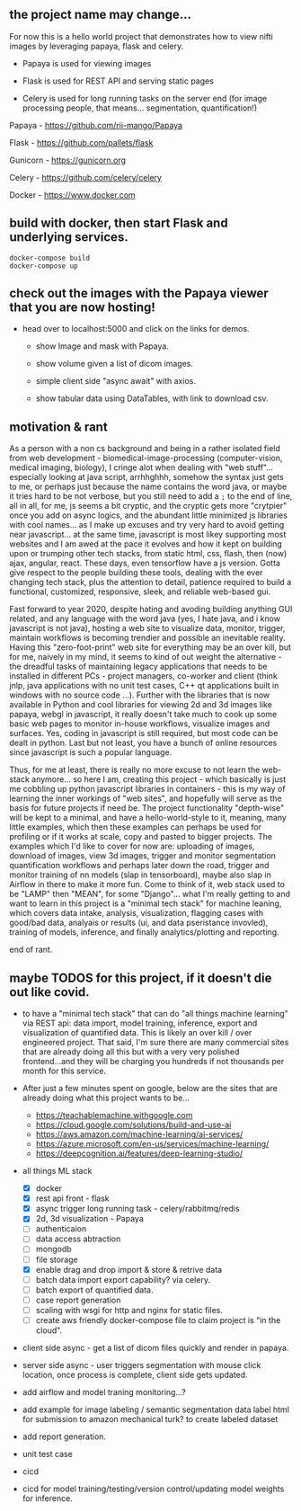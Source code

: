 ## the project name may change...


For now this is a hello world project that demonstrates how to view nifti images by leveraging papaya, flask and celery.  

+ Papaya is used for viewing images

+ Flask is used for REST API and serving static pages

+ Celery is used for long running tasks on the server end (for image processing people, that means... segmentation, quantification!)

Papaya - https://github.com/rii-mango/Papaya

Flask - https://github.com/pallets/flask

Gunicorn - https://gunicorn.org

Celery - https://github.com/celery/celery

Docker - https://www.docker.com

## build with docker, then start Flask and underlying services.

```
docker-compose build
docker-compose up
```

## check out the images with the Papaya viewer that you are now hosting!

+ head over to localhost:5000 and click on the links for demos.

    + show Image and mask with Papaya.

    + show volume given a list of dicom images.

    + simple client side "async await" with axios.

    + show tabular data using DataTables, with link to download csv.

## motivation & rant

As a person with a non cs background and being in a rather isolated field from web development - biomedical-image-processing (computer-vision, medical imaging, biology), I cringe alot when dealing with "web stuff"... especially looking at java script, arrhhghhh, somehow the syntax just gets to me, or perhaps just because the name contains the word java, or maybe it tries hard to be not verbose, but you still need to add a `;` to the end of line, all in all, for me, js seems a bit cryptic, and the cryptic gets more "crytpier" once you add on async logics, and the abundant little minimized js libraries with cool names... as I make up excuses and try very hard to avoid getting near javascript... at the same time, javascript is most likey supporting most websites and I am awed at the pace it evolves and how it kept on building upon or trumping other tech stacks, from static html, css, flash, then (now) ajax, angular, react.  These days, even tensorflow have a js version. Gotta give respect to the people building these tools, dealing with the ever changing tech stack, plus the attention to detail, patience required to build a functional, customized, responsive, sleek, and reliable web-based gui.

Fast forward to year 2020, despite hating and avoding building anything GUI related, and any language with the word java (yes, I hate java, and i know javascript is not java), hosting a web site to visualize data, monitor, trigger, maintain workflows is becoming trendier and possible an inevitable reality. Having this "zero-foot-print" web site for everything may be an over kill, but for me, naively in my mind, it seems to kind of out weight the alternative - the dreadful tasks of maintaining legacy applications that needs to be installed in different PCs - project managers, co-worker and client (think jnlp, java applications with no unit test cases, C++ qt applications built in windows with no source code ...).  Further with the libraries that is now available in Python and cool libraries for viewing 2d and 3d images like papaya, webgl in javascript, it really doesn't take much to cook up some basic web pages to monitor in-house workflows, visualize images and surfaces.  Yes, coding in javascript is still required, but most code can be dealt in python.  Last but not least, you have a bunch of online resources since javascript is such a popular language.

Thus, for me at least, there is really no more excuse to not learn the web-stack anymore... so here I am, creating this project - which basically is just me cobbling up python javascript libraries in containers - this is my way of learning the inner workings of "web sites", and hopefully will serve as the basis for future projects if need be.  The project functionality "depth-wise" will be kept to a minimal, and have a hello-world-style to it, meaning, many little examples, which then these examples can perhaps be used for profiling or if it works at scale, copy and pasted to bigger projects.  The examples which I'd like to cover for now are: uploading of images, download of images, view 3d images, trigger and monitor segmentation quantification workflows and perhaps later down the road, trigger and monitor training of nn models (slap in tensorboard), maybe also slap in Airflow in there to make it more fun.  Come to think of it, web stack used to be "LAMP" then "MEAN", for some "Django"... what I'm really getting to and want to learn in this project is a "minimal tech stack" for machine leaning, which covers data intake, analysis, visualization, flagging cases with good/bad data, analyais or results (ui, and data pseristance invovled), training of models, inference, and finally analytics/plotting and reporting.

end of rant.

## maybe TODOS for this project, if it doesn't die out like covid.

+ to have a "minimal tech stack" that can do "all things machine learning" via REST api: data import, model training, inference, export and visualization of quantified data.  This is likely an over kill / over engineered project.  That said, I'm sure there are many commercial sites that are already doing all this but with a very very polished frontend...and they will be charging you hundreds if not thousands per month for this service. 

+ After just a few minutes spent on google, below are the sites that are already doing what this project wants to be...

    + https://teachablemachine.withgoogle.com
    + https://cloud.google.com/solutions/build-and-use-ai
    + https://aws.amazon.com/machine-learning/ai-services/
    + https://azure.microsoft.com/en-us/services/machine-learning/
    + https://deepcognition.ai/features/deep-learning-studio/



+ all things ML stack
    + [x] docker
    + [x] rest api front - flask
    + [x] async trigger long running task - celery/rabbitmq/redis
    + [x] 2d, 3d visualization - Papaya
    + [ ] authenticaion
    + [ ] data access abtraction
    + [ ] mongodb
    + [ ] file storage
    + [x] enable drag and drop import & store & retrive data
    + [ ] batch data import export capability? via celery.
    + [ ] batch export of quantified data.
    + [ ] case report generation
    + [ ] scaling with wsgi for http and nginx for static files.
    + [ ] create aws friendly docker-compose file to claim project is "in the cloud".

+ client side async - get a list of dicom files quickly and render in papaya.
  
+ server side async - user triggers segmentation with mouse click location, once process is complete, client side gets updated.

+ add airflow and model traning monitoring...?

+ add example for image labeling / semantic segmentation data label html for submission to amazon mechanical turk? to create labeled dataset

+ add report generation.

+ unit test case

+ cicd

+ cicd for model training/testing/version control/updating model weights for inference.
